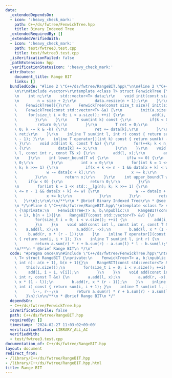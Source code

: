```yaml
---
data:
  _extendedDependsOn:
  - icon: ':heavy_check_mark:'
    path: C++/ds/fwtree/FenwickTree.hpp
    title: Binary Indexed Tree
  _extendedRequiredBy: []
  _extendedVerifiedWith:
  - icon: ':heavy_check_mark:'
    path: test/fwtree3.test.cpp
    title: test/fwtree3.test.cpp
  _isVerificationFailed: false
  _pathExtension: hpp
  _verificationStatusIcon: ':heavy_check_mark:'
  attributes:
    document_title: Range BIT
    links: []
  bundledCode: "#line 2 \"C++/ds/fwtree/RangeBIT.hpp\"\n\n#line 2 \"C++/ds/fwtree/FenwickTree.hpp\"\
    \n\r\n#include <vector>\r\ntemplate <class T> struct FenwickTree {\r\nprivate:\r\
    \n    int n;\r\n    std::vector<T> data;\r\n    void init(const size_t size) {\r\
    \n        n = size + 2;\r\n        data.resize(n + 1);\r\n    }\r\npublic:\r\n\
    \    FenwickTree(){}\r\n    FenwickTree(const size_t size){ init(size); }\r\n\
    \    FenwickTree(const std::vector<T> &a) {\r\n        init(a.size());\r\n   \
    \     for(size_t i = 0; i < a.size(); ++i) {\r\n            add(i, a[i]);\r\n\
    \        }\r\n    }\r\n    T sum(int k) const {\r\n        if(k < 0) {\r\n   \
    \         return 0;\r\n        }\r\n        T ret = 0;\r\n        for(++k; k >\
    \ 0; k -= k & -k) {\r\n            ret += data[k];\r\n        }\r\n        return\
    \ ret;\r\n    }\r\n    inline T sum(int l, int r) const { return sum(r) - sum(l\
    \ - 1); }\r\n    inline T operator[](int k) const { return sum(k) - sum(k - 1);\
    \ }\r\n    void add(int k, const T &x) {\r\n        for(++k; k < n; k += k & -k)\
    \ {\r\n            data[k] += x;\r\n        }\r\n    }\r\n    void add(const int\
    \ l, const int r, const T& x) {\r\n        add(l, x);\r\n        add(r + 1, -x);\r\
    \n    }\r\n    int lower_bound(T w) {\r\n        if(w <= 0) {\r\n            return\
    \ 0;\r\n        }\r\n        int x = 0;\r\n        for(int k = 1 << std::__lg(n);\
    \ k; k >>= 1) {\r\n            if(x + k <= n - 1 && data[x + k] < w) {\r\n   \
    \             w -= data[x + k];\r\n                x += k;\r\n            }\r\n\
    \        }\r\n        return x;\r\n    }\r\n    int upper_bound(T w) {\r\n   \
    \     if(w < 0) {\r\n            return 0;\r\n        }\r\n        int x = 0;\r\
    \n        for(int k = 1 << std::__lg(n); k; k >>= 1) {\r\n            if(x + k\
    \ <= n - 1 && data[x + k] <= w) {\r\n                w -= data[x + k];\r\n   \
    \             x += k;\r\n            }\r\n        }\r\n        return x;\r\n \
    \   }\r\n};\r\n\r\n/**\r\n * @brief Binary Indexed Tree\r\n * @see https://nyaannyaan.github.io/library/data-structure/binary-indexed-tree.hpp\r\
    \n */\n#line 4 \"C++/ds/fwtree/RangeBIT.hpp\"\ntemplate <class T> struct RangeBIT\
    \ {\nprivate:\n    FenwickTree<T> a, b;\npublic:\n    RangeBIT(const int n): a(n\
    \ + 1), b(n + 1){}\n    RangeBIT(const std::vector<T> &v) {\n        this(v.size());\n\
    \        for(size_t i = 0; i < v.size(); ++i) {\n            add(i, i + 1, v[i]);\n\
    \        }\n    }\n    void add(const int l, const int r, const T &x) {\n    \
    \    a.add(l, x);\n        a.add(r, -x);\n        b.add(l, x * (1 - l));\n   \
    \     b.add(r, x * (r - 1));\n    }\n    inline T operator[](const int i) const\
    \ { return sum(i, i + 1); }\n    inline T sum(int l, int r) {\n        l--, r--;\n\
    \        return a.sum(r) * r + b.sum(r) - a.sum(l) * l - b.sum(l);\n    }\n};\n\
    \n/**\n * @brief Range BIT\n */\n"
  code: "#pragma once\n\n#include \"C++/ds/fwtree/FenwickTree.hpp\"\ntemplate <class\
    \ T> struct RangeBIT {\nprivate:\n    FenwickTree<T> a, b;\npublic:\n    RangeBIT(const\
    \ int n): a(n + 1), b(n + 1){}\n    RangeBIT(const std::vector<T> &v) {\n    \
    \    this(v.size());\n        for(size_t i = 0; i < v.size(); ++i) {\n       \
    \     add(i, i + 1, v[i]);\n        }\n    }\n    void add(const int l, const\
    \ int r, const T &x) {\n        a.add(l, x);\n        a.add(r, -x);\n        b.add(l,\
    \ x * (1 - l));\n        b.add(r, x * (r - 1));\n    }\n    inline T operator[](const\
    \ int i) const { return sum(i, i + 1); }\n    inline T sum(int l, int r) {\n \
    \       l--, r--;\n        return a.sum(r) * r + b.sum(r) - a.sum(l) * l - b.sum(l);\n\
    \    }\n};\n\n/**\n * @brief Range BIT\n */"
  dependsOn:
  - C++/ds/fwtree/FenwickTree.hpp
  isVerificationFile: false
  path: C++/ds/fwtree/RangeBIT.hpp
  requiredBy: []
  timestamp: '2024-02-27 11:03:02+09:00'
  verificationStatus: LIBRARY_ALL_AC
  verifiedWith:
  - test/fwtree3.test.cpp
documentation_of: C++/ds/fwtree/RangeBIT.hpp
layout: document
redirect_from:
- /library/C++/ds/fwtree/RangeBIT.hpp
- /library/C++/ds/fwtree/RangeBIT.hpp.html
title: Range BIT
---
```

